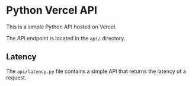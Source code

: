 # Python Vercel API

This is a simple Python API hosted on Vercel.

The API endpoint is located in the `api/` directory.

## Latency

The `api/latency.py` file contains a simple API that returns the latency of a request.